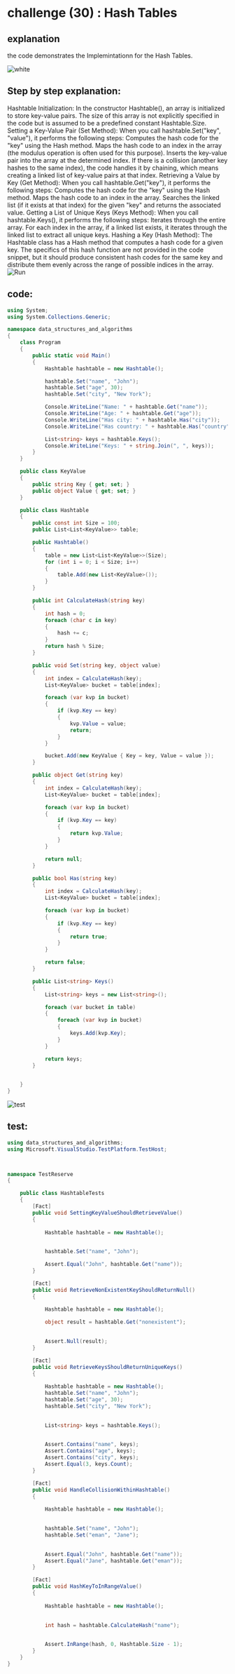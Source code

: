 ﻿# challenge (30) : Hash Tables
## explanation
 the code demonstrates the Implemintationn for the Hash Tables.


 ![white](white.jpg)

## Step by step explanation:
Hashtable Initialization:
In the constructor Hashtable(), an array is initialized to store key-value pairs. The size of this array is not explicitly specified in the code but is assumed to be a predefined constant Hashtable.Size.
Setting a Key-Value Pair (Set Method):
When you call hashtable.Set("key", "value"), it performs the following steps:
Computes the hash code for the "key" using the Hash method.
Maps the hash code to an index in the array (the modulus operation is often used for this purpose).
Inserts the key-value pair into the array at the determined index.
If there is a collision (another key hashes to the same index), the code handles it by chaining, which means creating a linked list of key-value pairs at that index.
Retrieving a Value by Key (Get Method):
When you call hashtable.Get("key"), it performs the following steps:
Computes the hash code for the "key" using the Hash method.
Maps the hash code to an index in the array.
Searches the linked list (if it exists at that index) for the given "key" and returns the associated value.
Getting a List of Unique Keys (Keys Method):
When you call hashtable.Keys(), it performs the following steps:
Iterates through the entire array.
For each index in the array, if a linked list exists, it iterates through the linked list to extract all unique keys.
Hashing a Key (Hash Method):
The Hashtable class has a Hash method that computes a hash code for a given key. The specifics of this hash function are not provided in the code snippet, but it should produce consistent hash codes for the same key and distribute them evenly across the range of possible indices in the array.
![Run](run.png)
## code:
```c#
using System;
using System.Collections.Generic;

namespace data_structures_and_algorithms
{
    class Program
    {
        public static void Main()
        {
            Hashtable hashtable = new Hashtable();

            hashtable.Set("name", "John");
            hashtable.Set("age", 30);
            hashtable.Set("city", "New York");

            Console.WriteLine("Name: " + hashtable.Get("name"));
            Console.WriteLine("Age: " + hashtable.Get("age"));
            Console.WriteLine("Has city: " + hashtable.Has("city"));
            Console.WriteLine("Has country: " + hashtable.Has("country"));

            List<string> keys = hashtable.Keys();
            Console.WriteLine("Keys: " + string.Join(", ", keys));
        }
    }

    public class KeyValue
    {
        public string Key { get; set; }
        public object Value { get; set; }
    }

    public class Hashtable
    {
        public const int Size = 100;
        public List<List<KeyValue>> table;

        public Hashtable()
        {
            table = new List<List<KeyValue>>(Size);
            for (int i = 0; i < Size; i++)
            {
                table.Add(new List<KeyValue>());
            }
        }

        public int CalculateHash(string key)
        {
            int hash = 0;
            foreach (char c in key)
            {
                hash += c;
            }
            return hash % Size;
        }

        public void Set(string key, object value)
        {
            int index = CalculateHash(key);
            List<KeyValue> bucket = table[index];

            foreach (var kvp in bucket)
            {
                if (kvp.Key == key)
                {
                    kvp.Value = value;
                    return;
                }
            }

            bucket.Add(new KeyValue { Key = key, Value = value });
        }

        public object Get(string key)
        {
            int index = CalculateHash(key);
            List<KeyValue> bucket = table[index];

            foreach (var kvp in bucket)
            {
                if (kvp.Key == key)
                {
                    return kvp.Value;
                }
            }

            return null;
        }

        public bool Has(string key)
        {
            int index = CalculateHash(key);
            List<KeyValue> bucket = table[index];

            foreach (var kvp in bucket)
            {
                if (kvp.Key == key)
                {
                    return true;
                }
            }

            return false;
        }

        public List<string> Keys()
        {
            List<string> keys = new List<string>();

            foreach (var bucket in table)
            {
                foreach (var kvp in bucket)
                {
                    keys.Add(kvp.Key);
                }
            }

            return keys;
        }

   
    }
}
```

![test](test.png)
## test:
```c#
using data_structures_and_algorithms;
using Microsoft.VisualStudio.TestPlatform.TestHost;



namespace TestReserve
{

    public class HashtableTests
    {
        [Fact]
        public void SettingKeyValueShouldRetrieveValue()
        {
         
            Hashtable hashtable = new Hashtable();

            
            hashtable.Set("name", "John");

            Assert.Equal("John", hashtable.Get("name"));
        }

        [Fact]
        public void RetrieveNonExistentKeyShouldReturnNull()
        {
         
            Hashtable hashtable = new Hashtable();

            object result = hashtable.Get("nonexistent");

     
            Assert.Null(result);
        }

        [Fact]
        public void RetrieveKeysShouldReturnUniqueKeys()
        {
            
            Hashtable hashtable = new Hashtable();
            hashtable.Set("name", "John");
            hashtable.Set("age", 30);
            hashtable.Set("city", "New York");

            
            List<string> keys = hashtable.Keys();

            
            Assert.Contains("name", keys);
            Assert.Contains("age", keys);
            Assert.Contains("city", keys);
            Assert.Equal(3, keys.Count);
        }

        [Fact]
        public void HandleCollisionWithinHashtable()
        {
           
            Hashtable hashtable = new Hashtable();

            
            hashtable.Set("name", "John");
            hashtable.Set("eman", "Jane");

            
            Assert.Equal("John", hashtable.Get("name"));
            Assert.Equal("Jane", hashtable.Get("eman"));
        }

        [Fact]
        public void HashKeyToInRangeValue()
        {
            
            Hashtable hashtable = new Hashtable();

            
            int hash = hashtable.CalculateHash("name");

            
            Assert.InRange(hash, 0, Hashtable.Size - 1);
        }
    }
}
```
